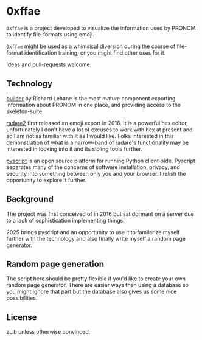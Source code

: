 # 0xffae

`0xffae` is a project developed to visualize the information used by PRONOM to
identify file-formats using emoji.

`0xffae` might be used as a whimsical diversion during the course of
file-format identification training, or you might find other uses for it.

Ideas and pull-requests welcome.

## Technology

[builder][builder-1] by Richard Lehane is the most mature component exporting
information about PRONOM in one place, and providing access to the
skeleton-suite.

[radare2][radare-1] first released an emoji export in 2016. It is a powerful
hex editor, unfortunately I don't have a lot of excuses to work with hex at
present and so I am not as familiar with it as I would like. Folks interested
in this demonstration of what is a narrow-band of radare's functionality may
be interested in looking into it and its sibling tools further.

[pyscript][pyscript-1] is an open source platform for running Python
client-side. Pyscript separates many of the concerns of software installation,
privacy, and security into something between only you and your browser.
I relish the opportunity to explore it further.

[pyscript-1]: https://pyscript.net/
[builder-1]: https://github.com/richardlehane/builder
[radare-1]: https://rada.re/n/

## Background

The project was first conceived of in 2016 but sat dormant on a server due to
a lack of sophistication implementing things.

2025 brings pyscript and an opportunity to use it to familarize myself further
with the technology and also finally write myself a random page generator.

## Random page generation

The script here should be pretty flexible if you'd like to create your own
random page generator. There are easier ways than using a database so
you might ignore that part but the database also gives us some nice
possibilities.

## License

zLib unless otherwise convinced.
